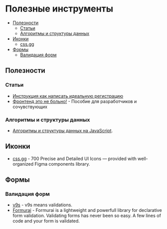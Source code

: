 # Полезные инструменты

- [Полезности](#Полезности)
  - [Статьи](#Статьи)
  - [Алгоритмы и структуры данных](#Алгоритмы-и-структуры-данных)
- [Иконки](#Иконки)
  - [css.gg](#css.gg)
- [Формы](#Формы)
  - [Валидация форм](#валидация-форм)

## Полезности

### Статьи
- [Инструкция как написать идеальную регистрацию](https://vc.ru/dev/156552-instrukciya-kak-napisat-idealnuyu-registraciyu)
- [Фронтенд это не больно!](https://bespoyasov.ru/front-not-pain/#preface) - Пособие для разработчиков и сочувствующих

### Алгоритмы и структуры данных
- [Алгоритмы и структуры данных на JavaScript](https://github.com/trekhleb/javascript-algorithms/blob/master/README.ru-RU.md).

## Иконки
- [css.gg](https://css.gg/) - 700 Precise and Detailed UI Icons — provided with well-organized Figma components library.

## Формы

### Валидация форм
- [v9s](https://github.com/vueent/v9s) - v9s means validations.
- [Formurai](https://github.com/Barto-dev/formurai) - Formurai is a lightweight and powerfull library for declarative form validation.
Validating forms has never been so easy. A few lines of code and your form is validated.

